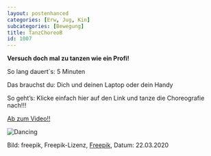 ```yaml
---
layout: postenhanced
categories: [Erw, Jug, Kin]
subcategories: [Bewegung]
title: TanzChoreoB
id: 1007
---
```

**Versuch doch mal zu tanzen wie ein Profi!**

So lang dauert´s: 5 Minuten

Das brauchst du: Dich und deinen Laptop oder dein Handy

So geht’s: Klicke einfach hier auf den Link und tanze die Choreografie nach!!!

[Ab zum Video!!](https://www.youtube.com/watch?v=jYoLNSzaUOQ)

![Dancing](https://image.freepik.com/vektoren-kostenlos/hand-gezeichnete-leute-die-hintergrund-tanzen_23-2148116971.jpg)

Bild: freepik, Freepik-Lizenz, [Freepik](https://de.freepik.com/vektoren-kostenlos/hand-gezeichnete-leute-die-hintergrund-tanzen_4176513.htm#page=1&query=dancing&position=0), Datum: 22.03.2020
